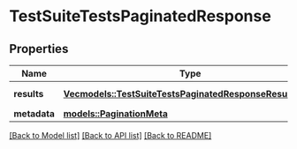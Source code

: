 # TestSuiteTestsPaginatedResponse

## Properties

Name | Type | Description | Notes
------------ | ------------- | ------------- | -------------
**results** | [**Vec<models::TestSuiteTestsPaginatedResponseResultsItem>**](TestSuiteTestsPaginatedResponseResultsItem.md) | A list of test suite tests. | 
**metadata** | [**models::PaginationMeta**](PaginationMeta.md) |  | 

[[Back to Model list]](../README.md#documentation-for-models) [[Back to API list]](../README.md#documentation-for-api-endpoints) [[Back to README]](../README.md)


